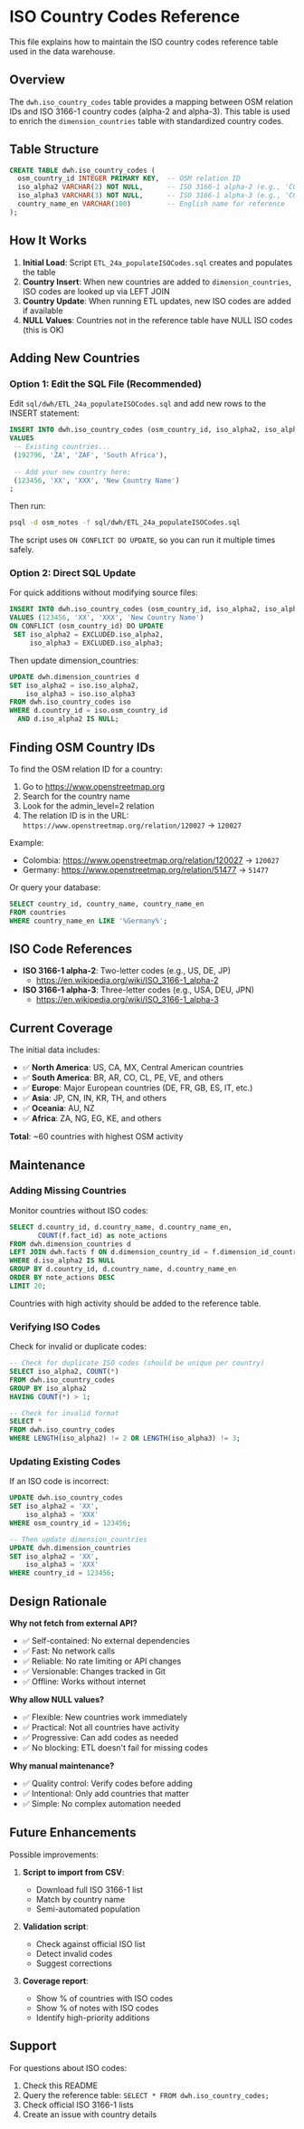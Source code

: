# ISO Country Codes Reference

This file explains how to maintain the ISO country codes reference table used in the data
warehouse.

## Overview

The `dwh.iso_country_codes` table provides a mapping between OSM relation IDs and ISO 3166-1
country codes (alpha-2 and alpha-3). This table is used to enrich the `dimension_countries` table
with standardized country codes.

## Table Structure

```sql
CREATE TABLE dwh.iso_country_codes (
  osm_country_id INTEGER PRIMARY KEY,  -- OSM relation ID
  iso_alpha2 VARCHAR(2) NOT NULL,      -- ISO 3166-1 alpha-2 (e.g., 'CO')
  iso_alpha3 VARCHAR(3) NOT NULL,      -- ISO 3166-1 alpha-3 (e.g., 'COL')
  country_name_en VARCHAR(100)         -- English name for reference
);
```

## How It Works

1. **Initial Load**: Script `ETL_24a_populateISOCodes.sql` creates and populates the table
2. **Country Insert**: When new countries are added to `dimension_countries`, ISO codes are looked
   up via LEFT JOIN
3. **Country Update**: When running ETL updates, new ISO codes are added if available
4. **NULL Values**: Countries not in the reference table have NULL ISO codes (this is OK)

## Adding New Countries

### Option 1: Edit the SQL File (Recommended)

Edit `sql/dwh/ETL_24a_populateISOCodes.sql` and add new rows to the INSERT statement:

```sql
INSERT INTO dwh.iso_country_codes (osm_country_id, iso_alpha2, iso_alpha3, country_name_en)
VALUES
 -- Existing countries...
 (192796, 'ZA', 'ZAF', 'South Africa'),
 
 -- Add your new country here:
 (123456, 'XX', 'XXX', 'New Country Name')
;
```

Then run:

```bash
psql -d osm_notes -f sql/dwh/ETL_24a_populateISOCodes.sql
```

The script uses `ON CONFLICT DO UPDATE`, so you can run it multiple times safely.

### Option 2: Direct SQL Update

For quick additions without modifying source files:

```sql
INSERT INTO dwh.iso_country_codes (osm_country_id, iso_alpha2, iso_alpha3, country_name_en)
VALUES (123456, 'XX', 'XXX', 'New Country Name')
ON CONFLICT (osm_country_id) DO UPDATE
 SET iso_alpha2 = EXCLUDED.iso_alpha2,
     iso_alpha3 = EXCLUDED.iso_alpha3;
```

Then update dimension_countries:

```sql
UPDATE dwh.dimension_countries d
SET iso_alpha2 = iso.iso_alpha2,
    iso_alpha3 = iso.iso_alpha3
FROM dwh.iso_country_codes iso
WHERE d.country_id = iso.osm_country_id
  AND d.iso_alpha2 IS NULL;
```

## Finding OSM Country IDs

To find the OSM relation ID for a country:

1. Go to <https://www.openstreetmap.org>
2. Search for the country name
3. Look for the admin_level=2 relation
4. The relation ID is in the URL: `https://www.openstreetmap.org/relation/120027` → `120027`

Example:

- Colombia: <https://www.openstreetmap.org/relation/120027> → `120027`
- Germany: <https://www.openstreetmap.org/relation/51477> → `51477`

Or query your database:

```sql
SELECT country_id, country_name, country_name_en
FROM countries
WHERE country_name_en LIKE '%Germany%';
```

## ISO Code References

- **ISO 3166-1 alpha-2**: Two-letter codes (e.g., US, DE, JP)
  - <https://en.wikipedia.org/wiki/ISO_3166-1_alpha-2>
- **ISO 3166-1 alpha-3**: Three-letter codes (e.g., USA, DEU, JPN)
  - <https://en.wikipedia.org/wiki/ISO_3166-1_alpha-3>

## Current Coverage

The initial data includes:

- ✅ **North America**: US, CA, MX, Central American countries
- ✅ **South America**: BR, AR, CO, CL, PE, VE, and others
- ✅ **Europe**: Major European countries (DE, FR, GB, ES, IT, etc.)
- ✅ **Asia**: JP, CN, IN, KR, TH, and others
- ✅ **Oceania**: AU, NZ
- ✅ **Africa**: ZA, NG, EG, KE, and others

**Total**: ~60 countries with highest OSM activity

## Maintenance

### Adding Missing Countries

Monitor countries without ISO codes:

```sql
SELECT d.country_id, d.country_name, d.country_name_en,
       COUNT(f.fact_id) as note_actions
FROM dwh.dimension_countries d
LEFT JOIN dwh.facts f ON d.dimension_country_id = f.dimension_id_country
WHERE d.iso_alpha2 IS NULL
GROUP BY d.country_id, d.country_name, d.country_name_en
ORDER BY note_actions DESC
LIMIT 20;
```

Countries with high activity should be added to the reference table.

### Verifying ISO Codes

Check for invalid or duplicate codes:

```sql
-- Check for duplicate ISO codes (should be unique per country)
SELECT iso_alpha2, COUNT(*)
FROM dwh.iso_country_codes
GROUP BY iso_alpha2
HAVING COUNT(*) > 1;

-- Check for invalid format
SELECT *
FROM dwh.iso_country_codes
WHERE LENGTH(iso_alpha2) != 2 OR LENGTH(iso_alpha3) != 3;
```

### Updating Existing Codes

If an ISO code is incorrect:

```sql
UPDATE dwh.iso_country_codes
SET iso_alpha2 = 'XX',
    iso_alpha3 = 'XXX'
WHERE osm_country_id = 123456;

-- Then update dimension_countries
UPDATE dwh.dimension_countries
SET iso_alpha2 = 'XX',
    iso_alpha3 = 'XXX'
WHERE country_id = 123456;
```

## Design Rationale

**Why not fetch from external API?**

- ✅ Self-contained: No external dependencies
- ✅ Fast: No network calls
- ✅ Reliable: No rate limiting or API changes
- ✅ Versionable: Changes tracked in Git
- ✅ Offline: Works without internet

**Why allow NULL values?**

- ✅ Flexible: New countries work immediately
- ✅ Practical: Not all countries have activity
- ✅ Progressive: Can add codes as needed
- ✅ No blocking: ETL doesn't fail for missing codes

**Why manual maintenance?**

- ✅ Quality control: Verify codes before adding
- ✅ Intentional: Only add countries that matter
- ✅ Simple: No complex automation needed

## Future Enhancements

Possible improvements:

1. **Script to import from CSV**:
   - Download full ISO 3166-1 list
   - Match by country name
   - Semi-automated population

2. **Validation script**:
   - Check against official ISO list
   - Detect invalid codes
   - Suggest corrections

3. **Coverage report**:
   - Show % of countries with ISO codes
   - Show % of notes with ISO codes
   - Identify high-priority additions

## Support

For questions about ISO codes:

1. Check this README
2. Query the reference table: `SELECT * FROM dwh.iso_country_codes;`
3. Check official ISO 3166-1 lists
4. Create an issue with country details
